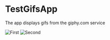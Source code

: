 # TestGifsApp
The app displays gifs from the giphy.com service

![First](https://github.com/Saidge59/TestGifsApp/assets/30416091/f63a105c-b6be-409c-a178-c764a3a932be)
![Second](https://github.com/Saidge59/TestGifsApp/assets/30416091/ae287c50-cc97-4cab-9e0d-6136ec15d35f)
